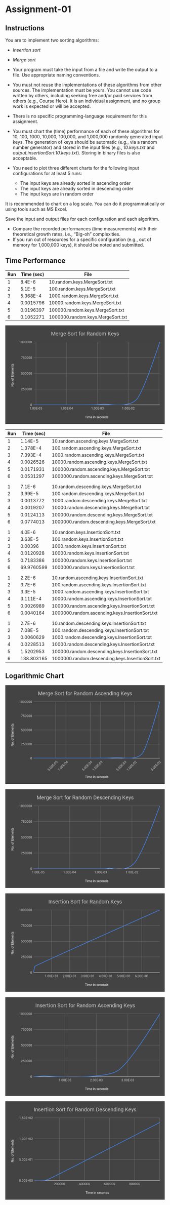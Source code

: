 # Assignment-01

## Instructions
You are to implement two sorting algorithms:

-   _Insertion sort_
-   _Merge sort_

-   Your program must take the input from a file and write the output to a file. Use appropriate naming conventions.
-   You must not reuse the implementations of these algorithms from other sources. The implementation must be yours. You cannot use code written by others, including seeking free and/or paid services from others (e.g., Course Hero). It is an individual assignment, and no group work is expected or will be accepted.
-   There is no specific programming-language requirement for this assignment.
-   You must chart the (time) performance of each of these algorithms for 10, 100, 1000, 10,000, 100,000, and 1,000,000 randomly generated input keys. The generation of keys should be automatic (e.g., via a random number generator) and stored in the input files (e.g.,  _10.keys.txt_  and  _output.insertionSort.10.keys.txt_). Storing in binary files is also acceptable.
-   You need to plot three different charts for the following input configurations for at least 5 runs:
    -   The input keys are already sorted in ascending order
    -   The input keys are already sorted in descending order
    -   The input keys are in random order

It is recommended to chart on a log scale. You can do it programmatically or using tools such as MS Excel.

Save the input and output files for each configuration and each algorithm.

-   Compare the recorded performances (time measurements) with their theoretical growth rates, i.e., “Big-oh” complexities.
-   If you run out of resources for a specific configuration (e.g., out of memory for 1,000,000 keys), it should be noted and submitted.

## Time Performance
| Run | Time (sec) | File                                         |
|-----|------------|----------------------------------------------|
| 1   | 8.4E-6     | 10.random.keys.MergeSort.txt                 |
| 2   | 5.1E-5     | 100.random.keys.MergeSort.txt                |
| 3   | 5.368E-4   | 1000.random.keys.MergeSort.txt               |
| 4   | 0.0015796  | 10000.random.keys.MergeSort.txt              |
| 5   | 0.0196397  | 100000.random.keys.MergeSort.txt             |
| 6   | 0.1052271  | 1000000.random.keys.MergeSort.txt            |

![](https://github.com/MontoyaR/MergeSort-InsertionSort/blob/master/src/Logarithmic%20Charts/Merge%20Sort%20for%20Random%20Keys.png)

| Run | Time (sec) | File                                         |
|-----|------------|----------------------------------------------|
| 1   | 1.14E-5    | 10.random.ascending.keys.MergeSort.txt       |
| 2   | 1.378E-4   | 100.random.ascending.keys.MergeSort.txt      |
| 3   | 7.393E-4   | 1000.random.ascending.keys.MergeSort.txt     |
| 4   | 0.0026526  | 10000.random.ascending.keys.MergeSort.txt    |
| 5   | 0.0171931  | 100000.random.ascending.keys.MergeSort.txt   |
| 6   | 0.0531297  | 1000000.random.ascending.keys.MergeSort.txt  |
|     |            |                                              |
|     |            |                                              |
| 1   | 7.1E-6     | 10.random.descending.keys.MergeSort.txt      |
| 2   | 3.99E-5    | 100.random.descending.keys.MergeSort.txt     |
| 3   | 0.0013772  | 1000.random.descending.keys.MergeSort.txt    |
| 4   | 0.0019207  | 10000.random.descending.keys.MergeSort.txt   |
| 5   | 0.0124113  | 100000.random.descending.keys.MergeSort.txt  |
| 6   | 0.0774013  | 1000000.random.descending.keys.MergeSort.txt |
|     |            |                                              |
|     |            |                                              |
| 1   | 4.0E-6     | 10.random.keys.InsertionSort.txt             |
| 2   | 3.63E-5    | 100.random.keys.InsertionSort.txt            |
| 3   | 0.00396    | 1000.random.keys.InsertionSort.txt           |
| 4   | 0.0120928  | 10000.random.keys.InsertionSort.txt          |
| 5   | 0.7183386  | 100000.random.keys.InsertionSort.txt         |
| 6   | 69.9760599 | 1000000.random.keys.InsertionSort.txt        |
|     |            |                                              |
|     |            |                                              |
| 1   | 2.2E-6     | 10.random.ascending.keys.InsertionSort.txt      |
| 2   | 3.7E-6     | 100.random.ascending.keys.InsertionSort.txt     |
| 3   | 3.3E-5     | 1000.random.ascending.keys.InsertionSort.txt    |
| 4   | 3.111E-4   | 10000.random.ascending.keys.InsertionSort.txt   |
| 5   | 0.0026989  | 100000.random.ascending.keys.InsertionSort.txt  |
| 6   | 0.0040164  | 1000000.random.ascending.keys.InsertionSort.txt |
|     |            |                                                  |
|     |            |                                                  |
| 1   | 2.7E-6     | 10.random.descending.keys.InsertionSort.txt      |
| 2   | 7.08E-5    | 100.random.descending.keys.InsertionSort.txt     |
| 3   | 0.0060629  | 1000.random.descending.keys.InsertionSort.txt    |
| 4   | 0.0228513  | 10000.random.descending.keys.InsertionSort.txt   |
| 5   | 1.5202953  | 100000.random.descending.keys.InsertionSort.txt  |
| 6   | 138.803165 | 1000000.random.descending.keys.InsertionSort.txt |


## Logarithmic Chart


![](https://github.com/MontoyaR/MergeSort-InsertionSort/blob/master/src/Logarithmic%20Charts/Merge%20Sort%20for%20Random%20Ascending%20Keys.png)

![](https://github.com/MontoyaR/MergeSort-InsertionSort/blob/master/src/Logarithmic%20Charts/Merge%20Sort%20for%20Random%20Descending%20Keys.png)

![](https://github.com/MontoyaR/MergeSort-InsertionSort/blob/master/src/Logarithmic%20Charts/Insertion%20Sort%20for%20Random%20Keys.png)

![](https://github.com/MontoyaR/MergeSort-InsertionSort/blob/master/src/Logarithmic%20Charts/Insertion%20Sort%20for%20Random%20Ascending%20Keys.png)

![](https://github.com/MontoyaR/MergeSort-InsertionSort/blob/master/src/Logarithmic%20Charts/Insertion%20Sort%20for%20Random%20Descending%20Keys.png)
